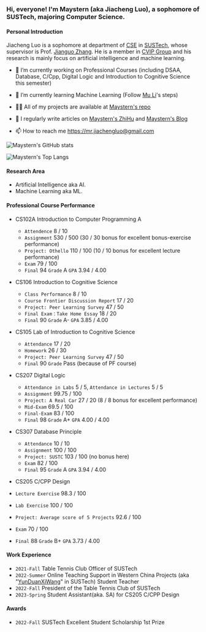 ### Hi, everyone! I'm Maystern (aka Jiacheng Luo), a sophomore of SUSTech, majoring Computer Science.

#### Personal Introduction
Jiacheng Luo is a sophomore at department of [CSE](https://cse.sustech.edu.cn/) in [SUSTech](https://sustech.edu.cn/en/), whose supervisor is Prof. [Jianguo Zhang](https://www.sustech.edu.cn/zh/faculties/zhangjianguo.html). He is a member in [CVIP Group](https://faculty.sustech.edu.cn/zhangjg) and his research is mainly focus on artificial intelligence and machine learning.

- 🔭 I’m currently working on Professional Courses (including DSAA, Database, C/Cpp, Digital Logic and Introduction to Cognitive Science this semester)

- 🌱 I’m currently learning Machine Learning (Follow [Mu Li](https://space.bilibili.com/1567748478)'s steps)

- 👨‍💻 All of my projects are available at [Maystern's repo](https://github.com/Maystern?tab=repositories)

- 📝 I regularly write articles on [Maystern's ZhiHu](https://www.zhihu.com/people/hhh-40-88-74) and [Maystern's Blog](https://maystern.github.io)

- 📫 How to reach me https://mr.jiachengluo@gmail.com

![Maystern's GitHub stats](https://github-readme-stats.vercel.app/api?username=Maystern&show_icons=true&count_private=true)

![Maystern's Top Langs](https://github-readme-stats.vercel.app/api/top-langs/?username=Maystern&layout=compact)

#### Research Area

- Artificial Intelligence aka AI.
- Machine Learning aka ML.

#### Professional Course Performance
- CS102A Introduction to Computer Programming A
  - `Attendence` 8 / 10
  - `Assignment` 530 / 500 (30 / 30 bonus for excellent bonus-exercise performance)
  - `Project: Othello` 110 / 100 (10 / 10 bonus for excellent lecture performance)
  - `Exam` 79 / 100
  - `Final` 94  `Grade` A  `GPA` 3.94 / 4.00
- CS106 Introduction to Cognitive Science
  - `Class Performance` 8 / 10
  - `Course Frontier Discussion Report` 17 / 20
  - `Project: Peer Learning Survey` 47 / 50
  - `Final Exam：Take Home Essay`  18 / 20
  - `Final` 90  `Grade` A-  `GPA` 3.85 / 4.00
- CS105 Lab of Introduction to Cognitive Science
  - `Attendance` 17 / 20
  - `Homework` 26 / 30
  - `Project: Peer Learning Survey` 47 / 50
  - `Final` 90  `Grade` Pass (because of PF course)
- CS207 Digital Logic
  - `Attendance in Labs` 5 / 5, `Attendance in Lectures` 5 / 5
  - `Assignment` 99.75 / 100
  - `Project: A Real Car` 27 / 20 (8 / 8 bonus for excellent performance)
  - `Mid-Exam` 69.5 / 100
  - `Final-Exam` 83 / 100
  - `Final` 98  `Grade` A+ `GPA` 4.00 / 4.00
- CS307 Database Principle
  - `Attendance` 10 / 10
  - `Assignment` 100 / 100
  - `Project: SUSTC` 103 / 100 (no bonus here)
  - `Exam` 82 / 100
  - `Final` 95  `Grade` A `GPA` 3.94 / 4.00

 - CS205 C/CPP Design
  - `Lecture Exercise` 98.3 / 100
  - `Lab Exercise` 100 / 100
  - `Project: Average score of 5 Projects` 92.6 / 100
  - `Exam` 70 / 100
  - `Final` 88  `Grade` B+ `GPA` 3.73 / 4.00
#### Work Experience
- `2021-Fall` Table Tennis Club Officer of SUSTech
- `2022-Summer` Online Teaching Support in Western China Projects (aka "[YunDuanXiWang](https://space.bilibili.com/1142024190)" in SUSTech) Student Teacher 
- `2022-Fall` President of the Table Tennis Club of SUSTech
- `2023-Spring` Student Assistant(aka. SA) for CS205 C/CPP Design
#### Awards
- `2022-Fall` SUSTech Excellent Student Scholarship 1st Prize 
